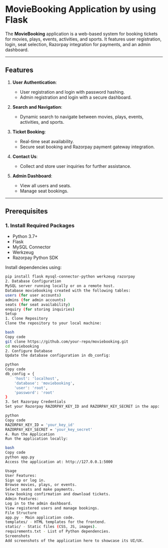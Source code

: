 # MovieBooking Application by using Flask

The **MovieBooking** application is a web-based system for booking tickets for movies, plays, events, activities, and sports. It features user registration, login, seat selection, Razorpay integration for payments, and an admin dashboard.

---

## Features

1. **User Authentication**:
   - User registration and login with password hashing.
   - Admin registration and login with a secure dashboard.

2. **Search and Navigation**:
   - Dynamic search to navigate between movies, plays, events, activities, and sports.

3. **Ticket Booking**:
   - Real-time seat availability.
   - Secure seat booking and Razorpay payment gateway integration.

4. **Contact Us**:
   - Collect and store user inquiries for further assistance.

5. **Admin Dashboard**:
   - View all users and seats.
   - Manage seat bookings.

---

## Prerequisites

### 1. Install Required Packages
- Python 3.7+
- Flask
- MySQL Connector
- Werkzeug
- Razorpay Python SDK

Install dependencies using:
```bash
pip install flask mysql-connector-python werkzeug razorpay
2. Database Configuration
MySQL server running locally or on a remote host.
Database moviebooking created with the following tables:
users (for user accounts)
admins (for admin accounts)
seats (for seat availability)
enquiry (for storing inquiries)
Setup
1. Clone Repository
Clone the repository to your local machine:

bash
Copy code
git clone https://github.com/your-repo/moviebooking.git
cd moviebooking
2. Configure Database
Update the database configuration in db_config:

python
Copy code
db_config = {
    'host': 'localhost',
    'database': 'moviebooking',
    'user': 'root',
    'password': 'root'
}
3. Set Razorpay Credentials
Set your Razorpay RAZORPAY_KEY_ID and RAZORPAY_KEY_SECRET in the app:

python
Copy code
RAZORPAY_KEY_ID = 'your_key_id'
RAZORPAY_KEY_SECRET = 'your_key_secret'
4. Run the Application
Run the application locally:

bash
Copy code
python app.py
Access the application at: http://127.0.0.1:5000

Usage
User Features:
Sign up or log in.
Browse movies, plays, or events.
Select seats and make payments.
View booking confirmation and download tickets.
Admin Features:
Log in to the admin dashboard.
View registered users and manage bookings.
File Structure
app.py - Main application code.
templates/ - HTML templates for the frontend.
static/ - Static files (CSS, JS, images).
requirements.txt - List of Python dependencies.
Screenshots
Add screenshots of the application here to showcase its UI/UX.

